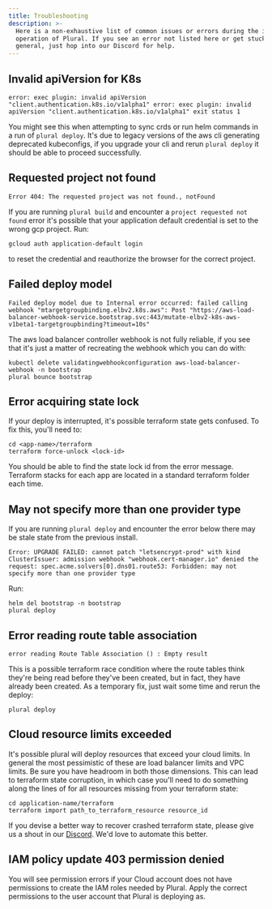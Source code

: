 ```yaml
---
title: Troubleshooting
description: >-
  Here is a non-exhaustive list of common issues or errors during the install or
  operation of Plural. If you see an error not listed here or get stuck in
  general, just hop into our Discord for help.
---
```


## Invalid apiVersion for K8s

`error: exec plugin: invalid apiVersion "client.authentication.k8s.io/v1alpha1" error: exec plugin: invalid apiVersion "client.authentication.k8s.io/v1alpha1" exit status 1`

You might see this when attempting to sync crds or run helm commands in a run of `plural deploy`. It's due to legacy versions of the aws cli generating deprecated kubeconfigs, if you upgrade your cli and rerun `plural deploy` it should be able to proceed successfully.

## Requested project not found

`Error 404: The requested project was not found., notFound`

If you are running `plural build` and encounter a `project requested not found` error it's possible that your application default credential is set to the wrong gcp project. Run:

```
gcloud auth application-default login
```

to reset the credential and reauthorize the browser for the correct project.

## Failed deploy model

`Failed deploy model due to Internal error occurred: failed calling webhook "mtargetgroupbinding.elbv2.k8s.aws": Post "https://aws-load-balancer-webhook-service.bootstrap.svc:443/mutate-elbv2-k8s-aws-v1beta1-targetgroupbinding?timeout=10s"`

The aws load balancer controller webhook is not fully reliable, if you see that it's just a matter of recreating the webhook which you can do with:

```
kubectl delete validatingwebhookconfiguration aws-load-balancer-webhook -n bootstrap
plural bounce bootstrap
```

## Error acquiring state lock

If your deploy is interrupted, it's possible terraform state gets confused. To fix this, you'll need to:

```
cd <app-name>/terraform
terraform force-unlock <lock-id>
```

You should be able to find the state lock id from the error message. Terraform stacks for each app are located in a standard terraform folder each time.

## May not specify more than one provider type

If you are running `plural deploy` and encounter the error below there may be stale state from the previous install.

```
Error: UPGRADE FAILED: cannot patch "letsencrypt-prod" with kind ClusterIssuer: admission webhook "webhook.cert-manager.io" denied the request: spec.acme.solvers[0].dns01.route53: Forbidden: may not specify more than one provider type
```

Run:

```
helm del bootstrap -n bootstrap
plural deploy
```

## Error reading route table association

`error reading Route Table Association () : Empty result`

This is a possible terraform race condition where the route tables think they're being read before they've been created, but in fact, they have already been created. As a temporary fix, just wait some time and rerun the deploy:

```
plural deploy
```

## Cloud resource limits exceeded

It's possible plural will deploy resources that exceed your cloud limits. In general the most pessimistic of these are load balancer limits and VPC limits. Be sure you have headroom in both those dimensions. This can lead to terraform state corruption, in which case you'll need to do something along the lines of for all resources missing from your terraform state:

```
cd application-name/terraform
terraform import path_to_terraform_resource resource_id
```

If you devise a better way to recover crashed terraform state, please give us a shout in our [Discord](https://discord.gg/pluralsh). We'd love to automate this better.

## IAM policy update 403 permission denied

You will see permission errors if your Cloud account does not have permissions to create the IAM roles needed by Plural. Apply the correct permissions to the user account that Plural is deploying as.

